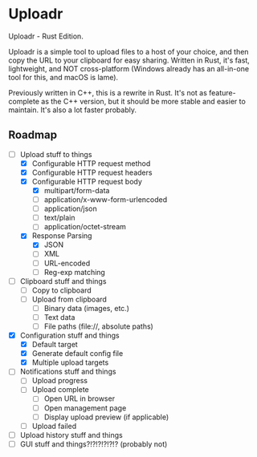 # Uploadr

Uploadr - Rust Edition.

Uploadr is a simple tool to upload files to a host of your choice, and then copy the URL to your clipboard for easy sharing. Written in Rust, it's fast, lightweight, and NOT cross-platform (Windows already has an all-in-one tool for this, and macOS is lame).

Previously written in C++, this is a rewrite in Rust. It's not as feature-complete as the C++ version, but it should be more stable and easier to maintain. It's also a lot faster probably.

## Roadmap

- [ ] Upload stuff to things
  - [x] Configurable HTTP request method
  - [x] Configurable HTTP request headers
  - [x] Configurable HTTP request body
    - [x] multipart/form-data
    - [ ] application/x-www-form-urlencoded
    - [ ] application/json
    - [ ] text/plain
    - [ ] application/octet-stream
  - [x] Response Parsing
    - [x] JSON
    - [ ] XML
    - [ ] URL-encoded
    - [ ] Reg-exp matching
- [ ] Clipboard stuff and things
  - [ ] Copy to clipboard
  - [ ] Upload from clipboard
    - [ ] Binary data (images, etc.)
    - [ ] Text data
    - [ ] File paths (file://, absolute paths)
- [x] Configuration stuff and things
  - [x] Default target
  - [x] Generate default config file
  - [x] Multiple upload targets
- [ ] Notifications stuff and things
  - [ ] Upload progress
  - [ ] Upload complete
    - [ ] Open URL in browser
    - [ ] Open management page
    - [ ] Display upload preview (if applicable)
  - [ ] Upload failed
- [ ] Upload history stuff and things
- [ ] GUI stuff and things?!?!?!?!?!? (probably not)
